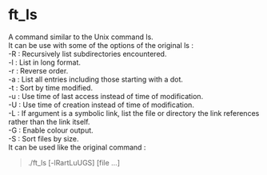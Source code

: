 # ft_ls
A command similar to the Unix command ls.  
It can be use with some of the options of the original ls :  
-R : Recursively list subdirectories encountered.  
-l : List in long format.  
-r : Reverse order.  
-a : List all entries including those starting with a dot.  
-t : Sort by time modified.  
-u : Use time of last access instead of time of modification.  
-U : Use time of creation instead of time of modification.  
-L : If argument is a symbolic link, list the file or directory the link references rather than the link itself.  
-G : Enable colour output.  
-S : Sort files by size.  
It can be used like the original command :  
> ./ft_ls [-lRartLuUGS] [file ...]  
